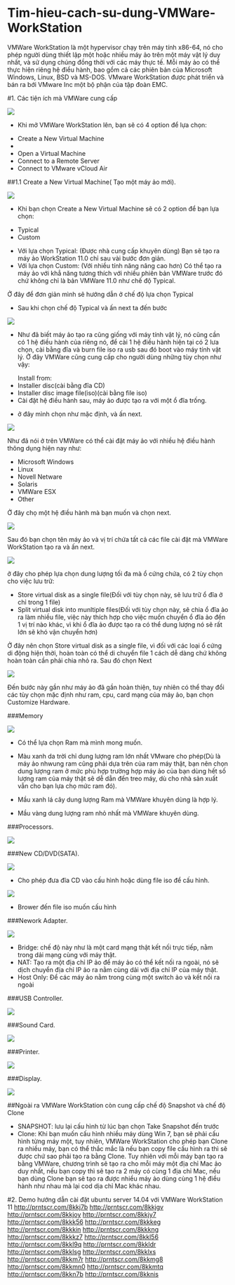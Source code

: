 # Tim-hieu-cach-su-dung-VMWare-WorkStation


VMWare WorkStation là một hypervisor chạy trên máy tính x86-64, nó cho phép người dùng thiết lập một hoặc nhiều máy ảo trên một máy vật lý duy nhất, và sử dụng chúng đồng thời với các máy thực tế. Mỗi máy ảo có thể thực hiện riêng hệ điều hành, bao gồm cả các phiên bản của Microsoft Windows, Linux, BSD và MS-DOS. VMware WorkStation được phát triển và bán ra bới VMware Inc một bộ phận của tập đoàn EMC.


#1. Các tiện ích mà VMWare cung cấp

<img src="http://i.imgur.com/dAXbE5U.png">

- Khi mở VMWare WorkStation lên, bạn sẽ có 4 option để lựa chọn:
<ul>
<li>Create a New Virtual Machine<li/>
<li>Open a Virtual Machine</li>
<li>Connect to a Remote Server</li>
<li>Connect to VMware vCloud Air</li>
</ul>

##1.1 Create a New Virtual Machine( Tạo một máy ảo mới).

<img src="http://i.imgur.com/RuneMJL.png">

- Khi bạn chọn Create a New Virtual Machine sẽ có 2 option để bạn lựa chọn:
<ul>
<li>Typical</li>
<li>Custom</li>
</ul>

- Với lựa chọn Typical: (Được nhà cung cấp khuyên dùng) Bạn sẽ tạo ra máy ảo WorkStation 11.0 chỉ sau vài bước đơn giản.
- Với lựa chọn Custom: (Với nhiều tính năng nâng cao hơn) Có thể tạo ra máy ảo với khẳ năng tương thích với nhiều phiên bản VMWare trước đó chứ không chỉ là bản VMWare 11.0 như chế độ Typical.

Ở đây để đơn giản mình sẽ hướng dẫn ở chế độ lựa chọn Typical

- Sau khi chọn chế độ Typical và ấn next ta đến bước 

<img src="http://i.imgur.com/qHyitdo.png">

- Như đã biết máy ảo tạo ra cũng giống với máy tính vật lý, nó cũng cần có 1 hệ điều hành của riêng nó, để cài 1 hệ điều hành hiện tại có 2 lưa chọn, cài bằng đĩa và burn file iso ra usb sau đó boot vào máy tính vật lý. Ở đây VMWare cũng cung cấp cho người dùng những tùy chọn như vậy:
<ul>Install from:
<li>Installer disc(cài bằng đĩa CD)</li>
<li>Installer disc image file(iso)(cài bằng file iso)</li>
<li>Cài đặt hệ điều hành sau, máy ảo được tạo ra với một ổ đĩa trống.</li>
</ul>

- ở đây mình chọn như mặc định, và ấn next.

<img src="http://i.imgur.com/FXNYO94.png">

Như đã nói ở trên VMWare có thể cài đặt máy ảo với nhiều hệ điều hành thông dụng hiện nay như:
<ul>
<li>Microsoft Windows</li>
<li>Linux</li>
<li>Novell Netware</li>
<li>Solaris</li>
<li>VMWare ESX</li>
<li>Other</li>
</ul>

Ở đây chọ một hệ điều hành mà bạn muốn và chọn next.

<img src="http://i.imgur.com/uYPbvWQ.png">

Sau đó bạn chọn tên máy ảo và vị trí chứa tất cả các file cài đặt mà VMWare WorkStation tạo ra và ấn next.

<img src="http://i.imgur.com/iEdCOUK.png">

ở đây cho phép lựa chọn dung lượng tối đa mà ổ cứng chứa, có 2 tùy chọn cho việc lưu trữ:
<ul>
<li>Store virtual disk as a single file(Đối với tùy chọn này, sẽ lưu trữ ổ đĩa ở chỉ trong 1 file)</li>
<li>Split virtual disk into munltiple files(Đối với tùy chọn này, sẽ chia ổ đĩa ảo ra làm nhiều file, việc này thích hợp cho việc muốn chuyển ổ đĩa ảo đến 1 vị trí nào khác, vì khi ổ đĩa ảo được tạo ra có thể dung lượng nó sẽ rất lớn sẽ khó vận chuyển hơn)</li>
</ul>

Ở đây nên chọn Store virtual disk as a single file, vì đối với các loại ổ cứng di động hiện thời, hoàn toàn có thể di chuyển file 1 cách dễ dàng chứ không hoàn toàn cần phải chia nhỏ ra. Sau đó chọn Next

<img src="http://i.imgur.com/1ab23TR.png">

Đến bước này gần như máy ảo đã gần hoàn thiện, tuy nhiên có thể thay đổi các tùy chọn mặc định như ram, cpu, card mạng của máy ảo, bạn chọn Customize Hardware.

###Memory

<img src="http://i.imgur.com/TjNbXc6.png">

- Có thể lựa chọn Ram mà mình mong muốn.

- Màu xanh da trời chỉ dung lượng ram lớn nhất VMware cho phép(Dù là máy ảo nhwung ram cũng phải dựa trên của ram máy thật, bạn nên chọn dung lượng ram ở mức phù hợp trường hợp máy ảo của bạn dùng hết số lượng ram của máy thật sẽ dễ dẫn đến treo máy, dù cho nhà sản xuất vẫn cho bạn lựa chọ mức ram đó).
- Mầu xanh lá cây dung lượng Ram mà VMWare khuyên dùng là hợp lý.
- Mầu vàng dung lượng ram nhỏ nhất mà VMWare khuyên dùng.

###Processors.

<img src="http://i.imgur.com/dgyXyhB.png">

###New CD/DVD(SATA).

<img src="http://i.imgur.com/oVcGZJr.png">

- Cho phép đưa đĩa CD vào cấu hình hoặc dùng file iso để cấu hình.

<img src="http://i.imgur.com/UJFGkPs.png">

- Brower đến file iso muốn cấu hình

###Nework Adapter.

<img src="http://i.imgur.com/oc09ewI.png">

- Bridge: chế độ này như là một card mạng thật kết nối trực tiếp, nằm trong dải mạng cùng với máy thật.
- NAT: Tạo ra một địa chỉ IP ảo để máy ảo có thể kết nối ra ngoài, nó sẽ dịch chuyển địa chỉ IP ảo ra nằm cùng dải với địa chỉ IP của máy thật.
- Host Only: Để các máy ảo nằm trong cùng một switch ảo và kết nối ra ngoài

###USB Controller.

<img src="http://i.imgur.com/k4aQbdT.png">

###Sound Card.

<img src="http://i.imgur.com/b0XAzY2.png">

###Printer.

<img src="http://i.imgur.com/CI41sqO.png">

###Display.

<img src="http://i.imgur.com/FsDu2ZG.png">


##Ngoài ra VMWare WorkStation còn cung cấp chế độ Snapshot và chế độ Clone

- SNAPSHOT: lưu lại cấu hình từ lúc bạn chọn Take Snapshot đến trước
- Clone: Khi bạn muốn cấu hình nhiều máy dùng Win 7, bạn sẽ phải cấu hình từng máy một, tuy nhiên, VMWare WorkStation cho phép bạn Clone ra nhiều máy, bạn có thể thắc mắc là nếu bạn copy file cấu hình ra thì sẽ được chứ sao phải tạo ra bằng Clone. Tuy nhiên với mỗi máy bạn tạo ra bằng VMWare, chương trình sẽ tạo ra cho mỗi máy một địa chỉ Mac ảo duy nhất, nếu bạn copy thì sẽ tạo ra 2 máy có cùng 1 địa chỉ Mac, nếu bạn dùng Clone bạn sẽ tạo ra được nhiều máy ảo dùng cùng 1 hệ điều hành như nhau mà lại cod dịa chỉ Mac khác nhau.


#2. Demo hướng dẫn cài đặt ubuntu server 14.04 với VMWare WorkStation 11
http://prntscr.com/8kkj7b
http://prntscr.com/8kkjgv
http://prntscr.com/8kkjoy
http://prntscr.com/8kkjy7
http://prntscr.com/8kkk56
http://prntscr.com/8kkkeg
http://prntscr.com/8kkkin
http://prntscr.com/8kkkng
http://prntscr.com/8kkkz7
http://prntscr.com/8kkl56
http://prntscr.com/8kkl9q
http://prntscr.com/8kkldr
http://prntscr.com/8kklsg
http://prntscr.com/8kklxs
http://prntscr.com/8kkm7r
http://prntscr.com/8kkmg8
http://prntscr.com/8kkmn0
http://prntscr.com/8kkmtq
http://prntscr.com/8kkn7b
http://prntscr.com/8kknis
